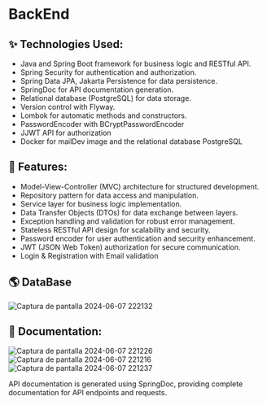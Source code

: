 
# BackEnd

## ✨ Technologies Used:

- Java and Spring Boot framework for business logic and RESTful API.
- Spring Security for authentication and authorization.
- Spring Data JPA, Jakarta Persistence for data persistence.
- SpringDoc for API documentation generation.
- Relational database (PostgreSQL) for data storage.
- Version control with Flyway.
- Lombok for automatic methods and constructors.
- PasswordEncoder with BCryptPasswordEncoder
- JJWT API for authorization
- Docker for mailDev image and the relational database PostgreSQL

## 🚀 Features:

- Model-View-Controller (MVC) architecture for structured development.
- Repository pattern for data access and manipulation.
- Service layer for business logic implementation.
- Data Transfer Objects (DTOs) for data exchange between layers.
- Exception handling and validation for robust error management.
- Stateless RESTful API design for scalability and security.
- Password encoder for user authentication and security enhancement.
- JWT (JSON Web Token) authorization for secure communication.
- Login & Registration with Email validation

## 🌎 DataBase

![Captura de pantalla 2024-06-07 222132](https://github.com/Rodriiandino/note-creation-fullstack/assets/106351323/c10b99e8-1079-4ab9-962b-cc00da5c930b)

## 📄 Documentation:

![Captura de pantalla 2024-06-07 221226](https://github.com/Rodriiandino/note-creation-fullstack/assets/106351323/953db471-e9ca-4093-afa3-c7d7b5828850)
![Captura de pantalla 2024-06-07 221216](https://github.com/Rodriiandino/note-creation-fullstack/assets/106351323/58328975-494d-49f1-8bf5-fef2a5ac7cea)
![Captura de pantalla 2024-06-07 221237](https://github.com/Rodriiandino/note-creation-fullstack/assets/106351323/ecdc2256-07af-4372-8103-9a758f8015d5)

API documentation is generated using SpringDoc, providing complete documentation for API endpoints and requests.

